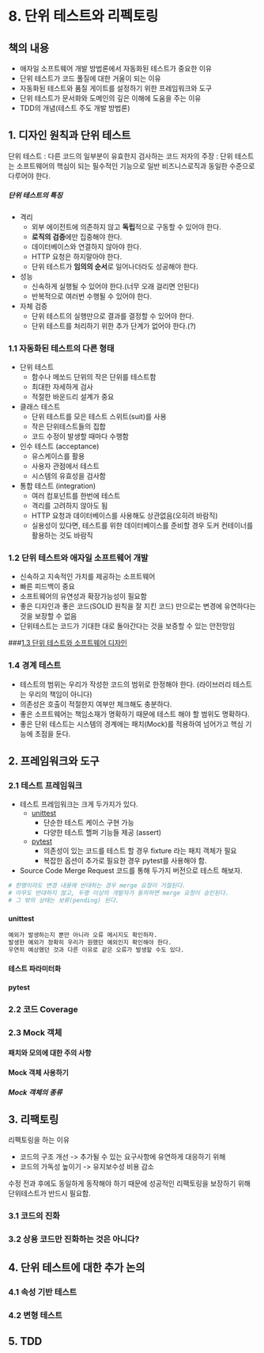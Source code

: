 # 8. 단위 테스트와 리펙토링

## 책의 내용

* 애자일 소프트웨어 개발 방법론에서 자동화된 테스트가 중요한 이유
* 단위 테스트가 코드 풀질에 대한 거울이 되는 이유
* 자동화된 테스트와 품질 게이트를 설정하기 위한 프레임워크와 도구
* 단위 테스트가 문서화와 도메인의 깊은 이해에 도움을 주는 이유
* TDD의 개념(테스트 주도 개발 방법론)

## 1. 디자인 원칙과 단위 테스트

단위 테스트   : 다른 코드의 일부분이 유효한지 검사하는 코드 
저자의 주장 : 단위 테스트는 소프트웨어의 핵심이 되는 필수적인 기능으로 일반 비즈니스로직과 동일한 수준으로 다루어야 한다.

##### 단위 테스트의 특징
* 격리
  * 외부 에이전트에 의존하지 않고 **독립**적으로 구동할 수 있어야 한다.
  * **로직의 검증**에만 집중해야 한다.
  * 데이터베이스와 연결하지 않아야 한다.
  * HTTP 요청은 하지말아야 한다.
  * 단위 테스트가 **임의의 순서**로 일어나더라도 성공해야 한다.
* 성능
  * 신속하게 실행될 수 있어야 한다.(너무 오래 걸리면 안된다)
  * 반복적으로 여러번 수행될 수 있어야 한다.
* 자체 검증 
  * 단위 테스트의 실행만으로 결과를 결정할 수 있어야 한다.
  * 단위 테스트를 처리하기 위한 추가 단계가 없어야 한다.(?)

### 1.1 자동화된 테스트의 다른 형태

* 단위 테스트
  * 함수나 메쏘드 단위의 작은 단위를 테스트함
  * 최대한 자세하게 검사
  * 적절한 바운드리 설계가 중요
* 클래스 테스트
  * 단위 테스트를 모은 테스트 스위트(suit)를 사용
  * 작은 단위테스트들의 집합
  * 코드 수정이 발생할 때마다 수행함
* 인수 테스트 (acceptance)
  * 유스케이스를 활용
  * 사용자 관점에서 테스트
  * 시스템의 유효성을 검사함
* 통합 테스트 (integration)
  * 여러 컴포넌트를 한번에 테스트
  * 격리를 고려하지 않아도 됨
  * HTTP 요청과 데이터베이스를 사용해도 상관없음(오히려 바람직)
  * 실용성이 있다면, 테스트를 위한 데이터베이스를 준비할 경우 도커 컨테이너를 활용하는 것도 바람직

### 1.2 단위 테스트와 애자일 소프트웨어 개발

* 신속하고 지속적인 가치를 제공하는 소프트웨어
* 빠른 피드백이 중요
* 소프트웨어의 유연성과 확장가능성이 필요함
* 좋은 디자인과 좋은 코드(SOLID 원칙을 잘 지킨 코드) 만으로는 변경에 유연하다는 것을 보장할 수 없음
* 단위테스트는 코드가 기대한 대로 돌아간다는 것을 보증할 수 있는 안전망임

###[1.3 단위 테스트와 소프트웨어 디자인](./metrics/README.md)

### 1.4 경계 테스트 

* 테스트의 범위는 우리가 작성한 코드의 범위로 한정해야 한다. (라이브러리 테스트는 우리의 책임이 아니다)
* 의존성은 호출이 적절한지 여부만 체크해도 충분하다.
* 좋은 소프트웨어는 책임소재가 명확하기 때문에 테스트 해야 할 범위도 명확하다.
* 좋은 단위 테스트는 시스템의 경계에는 패치(Mock)를 적용하여 넘어가고 핵심 기능에 초점을 둔다.


## 2. 프레임워크와 도구


### 2.1 테스트 프레임워크
* 테스트 프레임워크는 크게 두가지가 있다.
  * [unittest](https://docs.python.org/3/library/unittest.html)
    * 단순한 테스트 케이스 구현 가능
    * 다양한 테스트 핼퍼 기능들 제공 (assert)
  * [pytest](https://docs.pytest.org/en/latest/)
    * 의존성이 있는 코드를 테스트 할 경우 fixture 라는 패치 객체가 필요 
    * 복잡한 옵션이 추가로 필요한 경우 pytest를 사용해야 함.
* Source Code Merge Request 코드를 통해 두가지 버전으로 테스트 해보자.

``` python
# 한명이라도 변경 내용에 반대하는 경우 merge 요청이 거절된다.
# 아무도 반대하지 않고, 두명 이상의 개발자가 동의하면 merge 요청이 승인된다.
# 그 밖의 상태는 보류(pending) 된다.


```


#### unittest



``` python
예외가 발생하는지 뿐만 아니라 오류 메시지도 확인하자. 
발생한 예외가 정확히 우리가 원했던 예외인지 확인해야 한다.
우연히 예상했던 것과 다른 이유로 같은 오류가 발생할 수도 있다.
```

#### 테스트 파라미터화



#### pytest


### 2.2 코드 Coverage


### 2.3 Mock 객체

#### 패치와 모의에 대한 주의 사항

#### Mock 객체 사용하기

##### Mock 객체의 종류





## 3. 리팩토링

리펙토링을 하는 이유
* 코드의 구조 개선  -> 추가될 수 있는 요구사항에 유연하게 대응하기 위해
* 코드의 가독성 높이기 -> 유지보수성 비용 감소
  
수정 전과 후에도 동일하게 동작해야 하기 때문에 성공적인 리팩토링을 보장하기 위해 단위테스트가 반드시 필요함.

### 3.1 코드의 진화

### 3.2 상용 코드만 진화하는 것은 아니다?


## 4. 단위 테스트에 대한 추가 논의

### 4.1 속성 기반 테스트

### 4.2 변형 테스트


## 5. TDD